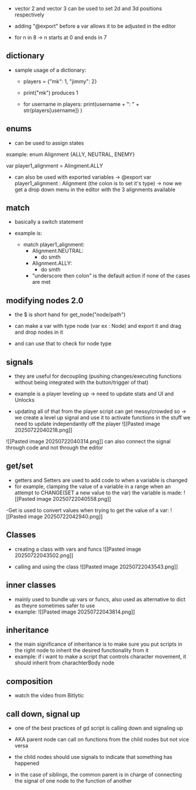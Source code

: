 - vector 2 and vector 3 can be used to set 2d and 3d positions respectively

- adding "@export" before a var allows it to be adjusted in the editor

- for n in 8 -> n starts at 0 and ends in 7

## dictionary
- sample usage of a dictionary:
	-  players = {"mk": 1, "jimmy": 2}
	- print("mk") produces 1

	- for username in players: print(username + ": " + str(players[username]) )

## enums
- can be used to assign states

example: enum Alignment {ALLY, NEUTRAL, ENEMY}

var player1_alignment = Alingment.ALLY

- can also be used with exported variables -> @export var player1_alignment :  Alignment (the colon is to set it's type) -> now we get a drop down menu in the editor with the 3 alignments available

## match
- basically a switch statement

- example is:
	- match player1_alignment:
		- Alignment.NEUTRAL:
			- do smth
		- Alignment.ALLY:
			- do smth
		- "underscore then colon" is the default action if none of the cases are met

## modifying nodes 2.0

- the $ is short hand for get_node("node/path")

- can make a var with type node (var ex : Node) and export it and drag and drop nodes in it
- and can use that to check for node type

## signals
- they are useful for decoupling (pushing changes/executing functions without being integrated with the button/trigger of that)

- example is a player leveling up -> need to update stats and UI and Unlocks
- updating all of that from the player script can get messy/crowded so -> we create a level up signal and use it to activate functions in the stuff we need to update independantly off the player
![[Pasted image 20250722040218.png]]

![[Pasted image 20250722040314.png]]
can also connect the signal through code and not through the editor

## get/set

- getters and Setters are used to add code to when a variable is changed
- for example, clamping the value of a variable in a range when an attempt to CHANGE(SET a new value to the var) the variable is made:
![[Pasted image 20250722040558.png]]

-Get is used to convert values when trying to get the value of a var:
![[Pasted image 20250722042940.png]]

## Classes

- creating a class with vars and funcs
![[Pasted image 20250722043502.png]]

- calling and using the class
![[Pasted image 20250722043543.png]]

## inner classes
- mainly used to bundle up vars or funcs, also used as alternative to dict as theyre sometimes safer to use
- example:
![[Pasted image 20250722043814.png]]

## inheritance
- the main significance of inheritance is to make sure you put scripts in the right node to inherit the desired functionality from it
- example: if i want to make a script that controls character movement, it should inherit from charachterBody node

## composition

- watch the video from Bitlytic

## call down, signal up
- one of the best practices of gd script is calling down and signaling up
- AKA parent node can call on functions from the child nodes but not vice versa

- the child nodes should use signals to indicate that something has happened

- in the case of siblings, the common parent is in charge of connecting the signal of one node to the function of another